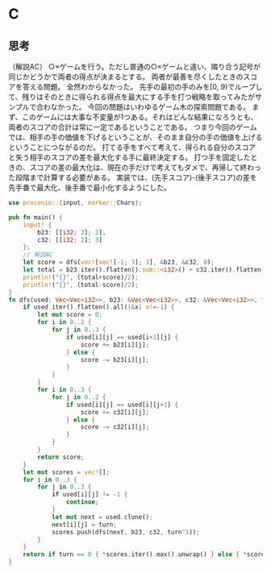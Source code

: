 # C
## 思考
（解説AC）
○×ゲームを行う。ただし普通の○×ゲームと違い、隣り合う記号が同じかどうかで両者の得点が決まるとする。
両者が最善を尽くしたときのスコアを答える問題。
全然わからなかった。
先手の最初の手のみを[0, 9)でループして、残りはそのときに得られる得点を最大にする手を打つ戦略を取ってみたがサンプルで合わなかった。
今回の問題はいわゆるゲーム木の探索問題である。
まず、このゲームには大事な不変量が1つある。それはどんな結果になろうとも、両者のスコアの合計は常に一定であるということである。
つまり今回のゲームでは、相手の手の価値を下げるということが、そのまま自分の手の価値を上げるということにつながるのだ。
打てる手をすべて考えて、得られる自分のスコアと失う相手のスコアの差を最大化する手に最終決定する。
打つ手を固定したときの、スコアの差の最大化は、現在の手だけで考えてもダメで、再帰して終わった段階まで計算する必要がある。
実装では、(先手スコア)-(後手スコア)の差を先手番で最大化、後手番で最小化するようにした。
```rust
use proconio::{input, marker::Chars};

pub fn main() {
    input! {
        b23: [[i32; 3]; 2],
        c32: [[i32; 2]; 3]
    };
    // 解説AC
    let score = dfs(vec![vec![-1; 3]; 3], &b23, &c32, 0);
    let total = b23.iter().flatten().sum::<i32>() + c32.iter().flatten().sum::<i32>();
    println!("{}", (total+score)/2);
    println!("{}", (total-score)/2);
}
fn dfs(used: Vec<Vec<i32>>, b23: &Vec<Vec<i32>>, c32: &Vec<Vec<i32>>, turn: i32) -> i32 {
    if used.iter().flatten().all(|&x| x!=-1) {
        let mut score = 0;
        for i in 0..2 {
            for j in 0..3 {
                if used[i][j] == used[i+1][j] {
                    score += b23[i][j];
                } else {
                    score -= b23[i][j];
                }
            }
        }
        for i in 0..3 {
            for j in 0..2 {
                if used[i][j] == used[i][j+1] {
                    score += c32[i][j];
                } else {
                    score -= c32[i][j];
                }
            }
        }
        return score;
    }
    let mut scores = vec![];
    for i in 0..3 {
        for j in 0..3 {
            if used[i][j] != -1 {
                continue;
            }
            let mut next = used.clone();
            next[i][j] = turn;
            scores.push(dfs(next, b23, c32, turn^1));
        }
    }
    return if turn == 0 { *scores.iter().max().unwrap() } else { *scores.iter().min().unwrap() }
}
```